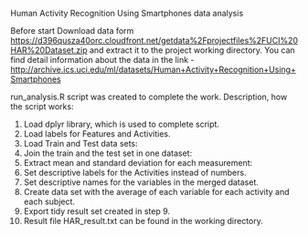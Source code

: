 Human Activity Recognition Using Smartphones data analysis

Before start Download data form https://d396qusza40orc.cloudfront.net/getdata%2Fprojectfiles%2FUCI%20HAR%20Dataset.zip and extract it to the project working directory.
You can find detail information about the data in the link - http://archive.ics.uci.edu/ml/datasets/Human+Activity+Recognition+Using+Smartphones

run_analysis.R script was created to complete the work.
Description, how the script works:

 1. Load dplyr library, which is used to complete script.
 2. Load labels for Features and Activities.
 3. Load Train and Test data sets:
 5. Join the train and the test set in one dataset:
 6. Extract mean and standard deviation for each measurement:
 7. Set descriptive labels for the Activities instead of numbers.
 8. Set descriptive names for the variables in the merged dataset.
 9. Create data set with the average of each variable for each activity and each subject.
 10. Export tidy result set created in step 9.
 11. Result file HAR_result.txt can be found in the working directory.

